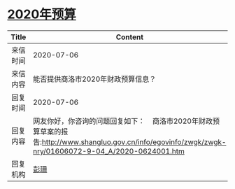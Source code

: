 # [2020年预算](http://www.shangluo.gov.cn/zmhd/ldxxxx.jsp?urltype=leadermail.LeaderMailContentUrl&wbtreeid=1112&leadermailid=6134)

| Title |                                                            Content                                                            |
|:-----:|-------------------------------------------------------------------------------------------------------------------------------|
| 来信时间  | 2020-07-06                                                                                                                    |
| 来信内容  | 能否提供商洛市2020年财政预算信息？                                                                                                           |
| 回复时间  | 2020-07-06                                                                                                                    |
| 回复内容  | 网友你好，你咨询的问题回复如下：    商洛市2020年财政预算草案的报告:http://www.shangluo.gov.cn/info/egovinfo/zwgk/zwgk-nry/01606072-9-04_A/2020-0624001.htm |
| 回复机构  | [彭珊](../../category/agencies/彭珊.md)                                                                                           |